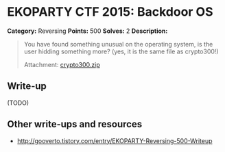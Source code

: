 # EKOPARTY CTF 2015: Backdoor OS

**Category:** Reversing
**Points:** 500
**Solves:** 2
**Description:**

> You have found something unusual on the operating system, is the user hidding something more? (yes, it is the same file as crypto300!)
> 
> Attachment: [crypto300.zip](../../crypto/cry300/crypto300.zip)


## Write-up

(TODO)

## Other write-ups and resources

* <http://gooverto.tistory.com/entry/EKOPARTY-Reversing-500-Writeup>
